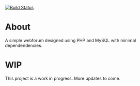 [![Build Status](https://travis-ci.org/SDMichaud/SimpleForum.svg?branch=master)](https://travis-ci.org/SDMichaud/SimpleForum)

# About

A simple webforum designed using PHP and MySQL with minimal dependendencies.

# WIP

This project is a work in progress. More updates to come.